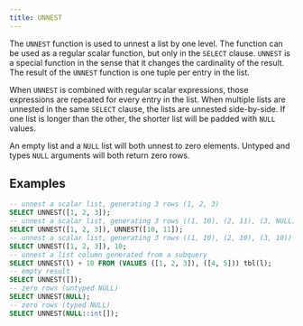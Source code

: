 ```yaml
---
title: UNNEST
---
```


The `UNNEST` function is used to unnest a list by one level. The function can be used as a regular scalar function, but only in the `SELECT` clause. `UNNEST` is a special function in the sense that it changes the cardinality of the result. The result of the `UNNEST` function is one tuple per entry in the list.

When `UNNEST` is combined with regular scalar expressions, those expressions are repeated for every entry in the list. When multiple lists are unnested in the same `SELECT` clause, the lists are unnested side-by-side. If one list is longer than the other, the shorter list will be padded with `NULL` values.

An empty list and a `NULL` list will both unnest to zero elements. Untyped and types `NULL` arguments will both return zero rows.

## Examples
```sql
-- unnest a scalar list, generating 3 rows (1, 2, 3)
SELECT UNNEST([1, 2, 3]);
-- unnest a scalar list, generating 3 rows ((1, 10), (2, 11), (3, NULL))
SELECT UNNEST([1, 2, 3]), UNNEST([10, 11]);
-- unnest a scalar list, generating 3 rows ((1, 10), (2, 10), (3, 10))
SELECT UNNEST([1, 2, 3]), 10;
-- unnest a list column generated from a subquery
SELECT UNNEST(l) + 10 FROM (VALUES ([1, 2, 3]), ([4, 5])) tbl(l);
-- empty result
SELECT UNNEST([]);
-- zero rows (untyped NULL)
SELECT UNNEST(NULL);
-- zero rows (typed NULL)
SELECT UNNEST(NULL::int[]);
```
